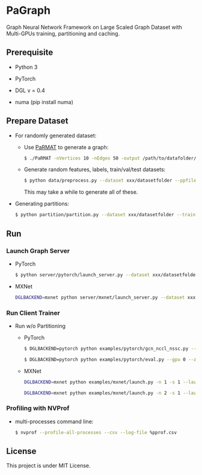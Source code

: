 # PaGraph

Graph Neural Network Framework on Large Scaled Graph Dataset with Multi-GPUs training, partitioning and caching.

## Prerequisite

* Python 3

* PyTorch

* DGL v = 0.4

* numa (pip install numa)

## Prepare Dataset

* For randomly generated dataset:

  * Use [PaRMAT](https://github.com/farkhor/PaRMAT) to generate a graph:

    ```bash
    $ ./PaRMAT -nVertices 10 -nEdges 50 -output /path/to/datafolder/pp.txt -noDuplicateEdges -undirected -threads 16

    ```
  
  * Generate random features, labels, train/val/test datasets:

    ```bash
    $ python data/preprocess.py --dataset xxx/datasetfolder --ppfile pp.txt --gen-feature --gen-label --gen-set
    ```

    This may take a while to generate all of these.

* Generating partitions:

  ```bash
  $ python partition/partition.py --dataset xxx/datasetfolder --train-graph --wrap-neighbor --num-hop 1

  ```

## Run

### Launch Graph Server

* PyTorch

  ```bash
  $ python server/pytorch/launch_server.py --dataset xxx/datasetfolder --num-workers 3
  ```

* MXNet

  ```bash
  DGLBACKEND=mxnet python server/mxnet/launch_server.py --dataset xxx/datasetfolder --num-workers 3
  ```

### Run Client Trainer

* Run w/o Partitioning

  * PyTorch

    ```bash
    $ DGLBACKEND=pytorch python examples/pytorch/gcn_nccl_nssc.py --gpu 0,1 --num-neighbors 2 --batch-size 30000 --dataset /path/to/datasetfolder

    $ DGLBACKEND=pytorch python examples/pytorch/eval.py --gpu 0 --arch gcn-nssc --batch-size 512 --epoch 30 --feat-siz 602 --dataset /path/to/datasetfolder
    ```
  
  * MXNet

    ```bash
    DGLBACKEND=mxnet python examples/mxnet/launch.py -n 1 -s 1 --launcher local python examples/mxnet/gcn_client_nssc.py --batch-size 2500 --test-batch-size 5000 --n-epochs 60 --graph-name reddit --num-neighbors 2 --n-hidden 128 --dropout 0.2 --weight-decay 0 --num-gpus 1
    ```

    ```bash
    DGLBACKEND=mxnet python examples/mxnet/launch.py -n 2 -s 1 --launcher local python examples/mxnet/gcn_nssc.py --dataset /home/lzq/data/graph-gen/3mv150me --ngpu 2 --batch-size 2500 --n-epochs 60 --num-neighbors 2
    ```

### Profiling with NVProf

* multi-processes command line:

  ```bash
  $ nvprof --profile-all-processes --csv --log-file %pprof.csv
  ```

## License

This project is under MIT License. 
